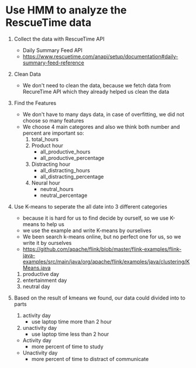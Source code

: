# Use HMM to analyze the RescueTime data

1. Collect the data with RescueTime API
    - Daily Summary Feed API
    - https://www.rescuetime.com/anapi/setup/documentation#daily-summary-feed-reference

2. Clean Data
    - We don't need to clean the data, because we fetch data from RecureTime API which they already helped us clean the data 

3. Find the Features 
    - We don't have to many days data, in case of overfitting, we did not choose so many features
    - We choose 4 main categores and also we think both number and percent are important so:
        1. total_hours
        2. Product hour
            + all_productive_hours
            + all_productive_percentage
        3. Distracting hour
            + all_distracting_hours
            + all_distracting_percentage
        4. Neural hour
            + neutral_hours
            + neutral_percentage

4. Use K-means to seperate the all date into 3 different categories
    - because it is hard for us to find decide by ourself, so we use K-means to help us
    - we use the example and write K-means by ourselives
    - We been search k-means online, but no perfect one for us, so we write it by ourselves
    - https://github.com/apache/flink/blob/master/flink-examples/flink-java-examples/src/main/java/org/apache/flink/examples/java/clustering/KMeans.java
    1. productive day
    2. entertainment day
    3. neutral day 

5. Based on the result of kmeans we found, our data could divided into to parts
    1. activity day
        - use laptop time more than 2 hour
    2. unactivity day
        - use laptop time less than 2 hour
    - Activity day
        + more percent of time to study
    - Unactivity day
        + more percent of time to distract of communicate

